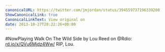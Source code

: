 ```yaml
---
canonicalURL: https://twitter.com/jmjordan/status/394559737196339200
ShowCanonicalLink: true
CanonicalLinkText: View original on
date: 2013-10-27T20:22:26+00:00
---
```

#NowPlaying Walk On The Wild Side by Lou Reed on @Rdio: [rd.io/x/QVu6Mjdz4Ww/](http://rd.io/x/QVu6Mjdz4Ww/) RIP, Lou.